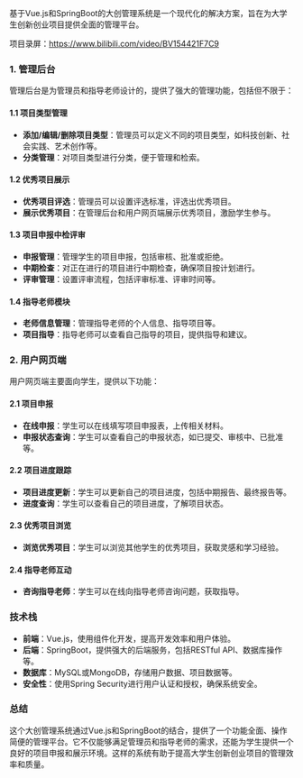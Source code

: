 ﻿基于Vue.js和SpringBoot的大创管理系统是一个现代化的解决方案，旨在为大学生创新创业项目提供全面的管理平台。

项目录屏：https://www.bilibili.com/video/BV154421F7C9

### 1. 管理后台

管理后台是为管理员和指导老师设计的，提供了强大的管理功能，包括但不限于：

#### 1.1 项目类型管理

- **添加/编辑/删除项目类型**：管理员可以定义不同的项目类型，如科技创新、社会实践、艺术创作等。
- **分类管理**：对项目类型进行分类，便于管理和检索。

#### 1.2 优秀项目展示

- **优秀项目评选**：管理员可以设置评选标准，评选出优秀项目。
- **展示优秀项目**：在管理后台和用户网页端展示优秀项目，激励学生参与。

#### 1.3 项目申报中检评审

- **申报管理**：管理学生的项目申报，包括审核、批准或拒绝。
- **中期检查**：对正在进行的项目进行中期检查，确保项目按计划进行。
- **评审管理**：设置评审流程，包括评审标准、评审时间等。

#### 1.4 指导老师模块

- **老师信息管理**：管理指导老师的个人信息、指导项目等。
- **项目指导**：指导老师可以查看自己指导的项目，提供指导和建议。

### 2. 用户网页端

用户网页端主要面向学生，提供以下功能：

#### 2.1 项目申报

- **在线申报**：学生可以在线填写项目申报表，上传相关材料。
- **申报状态查询**：学生可以查看自己的申报状态，如已提交、审核中、已批准等。

#### 2.2 项目进度跟踪

- **项目进度更新**：学生可以更新自己的项目进度，包括中期报告、最终报告等。
- **进度查询**：学生可以查看自己的项目进度，了解项目状态。

#### 2.3 优秀项目浏览

- **浏览优秀项目**：学生可以浏览其他学生的优秀项目，获取灵感和学习经验。

#### 2.4 指导老师互动

- **咨询指导老师**：学生可以在线向指导老师咨询问题，获取指导。

### 技术栈

- **前端**：Vue.js，使用组件化开发，提高开发效率和用户体验。
- **后端**：SpringBoot，提供强大的后端服务，包括RESTful API、数据库操作等。
- **数据库**：MySQL或MongoDB，存储用户数据、项目数据等。
- **安全性**：使用Spring Security进行用户认证和授权，确保系统安全。

### 总结

这个大创管理系统通过Vue.js和SpringBoot的结合，提供了一个功能全面、操作简便的管理平台。它不仅能够满足管理员和指导老师的需求，还能为学生提供一个良好的项目申报和展示环境。这样的系统有助于提高大学生创新创业项目的管理效率和质量。